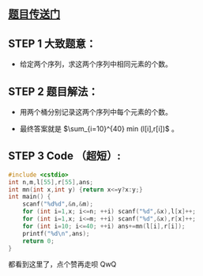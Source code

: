 ## [题目传送门](https://www.luogu.com.cn/problem/AT882)

## STEP 1 大致题意：
- 给定两个序列，求这两个序列中相同元素的个数。

## STEP 2 题目解法：
- 用两个桶分别记录这两个序列中每个元素的个数。

- 最终答案就是 $\sum_{i=10}^{40} min (l[i],r[i])$ 。

## STEP 3 Code （超短）:
```cpp
#include <cstdio>
int n,m,l[55],r[55],ans;
int mn(int x,int y) {return x<=y?x:y;}
int main() {
	scanf("%d%d",&n,&m);
	for (int i=1,x; i<=n; ++i) scanf("%d",&x),l[x]++;
	for (int i=1,x; i<=m; ++i) scanf("%d",&x),r[x]++;
	for (int i=10; i<=40; ++i) ans+=mn(l[i],r[i]);
	printf("%d\n",ans);
	return 0;
}
```

都看到这里了，点个赞再走呗 QwQ